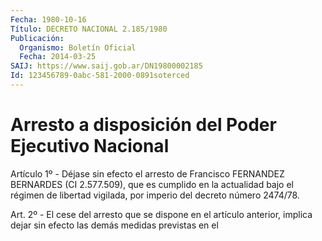 ```yaml
---
Fecha: 1980-10-16
Título: DECRETO NACIONAL 2.185/1980
Publicación:
  Organismo: Boletín Oficial
  Fecha: 2014-03-25
SAIJ: https://www.saij.gob.ar/DN19800002185
Id: 123456789-0abc-581-2000-0891soterced
---
```

# Arresto a disposición del Poder Ejecutivo Nacional

<a id="1"></a>
Artículo 1º - Déjase sin efecto el arresto de Francisco FERNANDEZ BERNARDES (CI 2.577.509), que es cumplido en la actualidad bajo el régimen de libertad vigilada, por imperio del decreto número 2474/78.

<a id="2"></a>
Art. 2º - El cese del arresto que se dispone en el artículo anterior, implica dejar sin efecto las demás medidas previstas en el